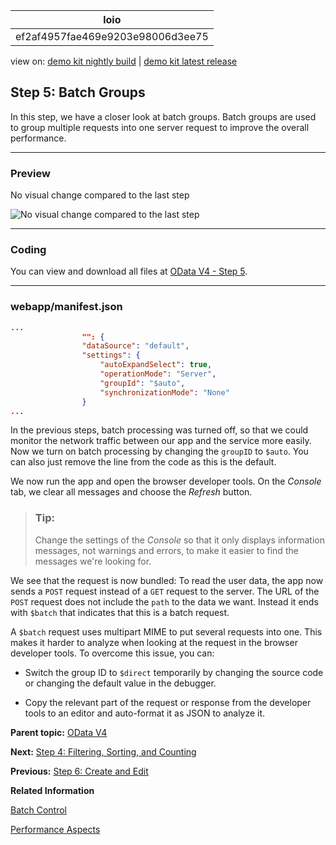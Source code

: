 <!-- loioef2af4957fae469e9203e98006d3ee75 -->

| loio |
| -----|
| ef2af4957fae469e9203e98006d3ee75 |

<div id="loio">

view on: [demo kit nightly build](https://openui5nightly.hana.ondemand.com/#/topic/ef2af4957fae469e9203e98006d3ee75) | [demo kit latest release](https://openui5.hana.ondemand.com/#/topic/ef2af4957fae469e9203e98006d3ee75)</div>

## Step 5: Batch Groups

In this step, we have a closer look at batch groups. Batch groups are used to group multiple requests into one server request to improve the overall performance.

***

<a name="loioef2af4957fae469e9203e98006d3ee75__section_bt4_fxc_z1b"/>

### Preview

   
  
<a name="loioef2af4957fae469e9203e98006d3ee75__fig_klh_5kw_4cb"/>No visual change compared to the last step

 ![](loio3ac4fcc0ea714c7c9157b22cbca4db79_LowRes.png "No visual change compared to the last step") 

***

<a name="loioef2af4957fae469e9203e98006d3ee75__section_tsr_gxc_z1b"/>

### Coding

You can view and download all files at [OData V4 - Step 5](https://openui5.hana.ondemand.com/explored.html#/sample/sap.ui.core.tutorial.odatav4.05/preview).

***

<a name="loioef2af4957fae469e9203e98006d3ee75__section_pp2_mxc_z1b"/>

### webapp/manifest.json

``` json
...
				"": {
				"dataSource": "default",
				"settings": {
					"autoExpandSelect": true,
					"operationMode": "Server",
					"groupId": "$auto",
					"synchronizationMode": "None"
				}
...
```

In the previous steps, batch processing was turned off, so that we could monitor the network traffic between our app and the service more easily. Now we turn on batch processing by changing the `groupID` to `$auto`. You can also just remove the line from the code as this is the default.

We now run the app and open the browser developer tools. On the *Console* tab, we clear all messages and choose the *Refresh* button.

> ### Tip:  
> Change the settings of the *Console* so that it only displays information messages, not warnings and errors, to make it easier to find the messages we're looking for.

We see that the request is now bundled: To read the user data, the app now sends a `POST` request instead of a `GET` request to the server. The URL of the `POST` request does not include the `path` to the data we want. Instead it ends with `$batch` that indicates that this is a batch request.

A `$batch` request uses multipart MIME to put several requests into one. This makes it harder to analyze when looking at the request in the browser developer tools. To overcome this issue, you can:

-   Switch the group ID to `$direct` temporarily by changing the source code or changing the default value in the debugger.

-   Copy the relevant part of the request or response from the developer tools to an editor and auto-format it as JSON to analyze it.


**Parent topic:** [OData V4](OData_V4_bcdbde6.md "In this tutorial, we explore how features of OData V4 can be used in OpenUI5. We write a small app that consumes data from an OData V4 service to understand how to access, modify, aggregate, and filter data in an OData V4 model.")

**Next:** [Step 4: Filtering, Sorting, and Counting](Step_4_Filtering_Sorting_and_Counting_426ff31.md "In this step, we add features to filter, sort, and count the user data by using the OData V4 model API to apply OData system query options $filter, $orderby, and $count.")

**Previous:** [Step 6: Create and Edit](Step_6_Create_and_Edit_b4f1266.md "In this step, we will make it possible to create and edit (update) user data from the user interface and send the data to the back end.")

**Related Information**  


[Batch Control](Batch_Control_74142a3.md "OData V4 allows you to group multiple operations into a single HTTP request payload, as described in the official OData V4 specification Part 1, Batch Requests (see the link under Related Information for more details).")

[Performance Aspects](Performance_Aspects_5a0d286.md "The OData V4 model offers the features described below which influence performance.")

